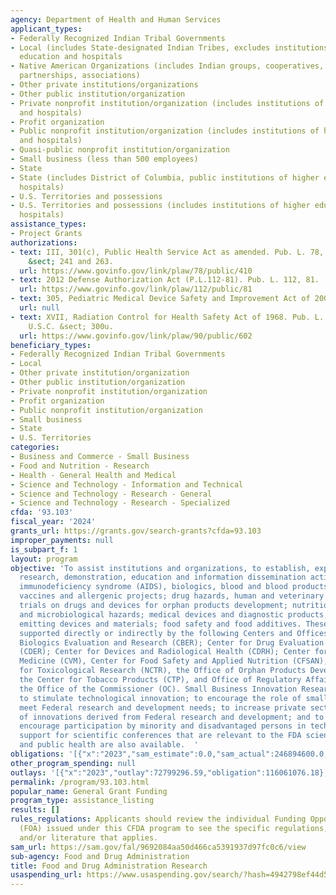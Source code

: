 ```yaml
---
agency: Department of Health and Human Services
applicant_types:
- Federally Recognized Indian Tribal Governments
- Local (includes State-designated Indian Tribes, excludes institutions of higher
  education and hospitals
- Native American Organizations (includes Indian groups, cooperatives, corporations,
  partnerships, associations)
- Other private institutions/organizations
- Other public institution/organization
- Private nonprofit institution/organization (includes institutions of higher education
  and hospitals)
- Profit organization
- Public nonprofit institution/organization (includes institutions of higher education
  and hospitals)
- Quasi-public nonprofit institution/organization
- Small business (less than 500 employees)
- State
- State (includes District of Columbia, public institutions of higher education and
  hospitals)
- U.S. Territories and possessions
- U.S. Territories and possessions (includes institutions of higher education and
  hospitals)
assistance_types:
- Project Grants
authorizations:
- text: III, 301(c), Public Health Service Act as amended. Pub. L. 78, 410. 42 U.S.C.
    &sect; 241 and 263.
  url: https://www.govinfo.gov/link/plaw/78/public/410
- text: 2012 Defense Authorization Act (P.L.112-81). Pub. L. 112, 81.
  url: https://www.govinfo.gov/link/plaw/112/public/81
- text: 305, Pediatric Medical Device Safety and Improvement Act of 2007.
  url: null
- text: XVII, Radiation Control for Health Safety Act of 1968. Pub. L. 90, 602. 42
    U.S.C. &sect; 300u.
  url: https://www.govinfo.gov/link/plaw/90/public/602
beneficiary_types:
- Federally Recognized Indian Tribal Governments
- Local
- Other private institution/organization
- Other public institution/organization
- Private nonprofit institution/organization
- Profit organization
- Public nonprofit institution/organization
- Small business
- State
- U.S. Territories
categories:
- Business and Commerce - Small Business
- Food and Nutrition - Research
- Health - General Health and Medical
- Science and Technology - Information and Technical
- Science and Technology - Research - General
- Science and Technology - Research - Specialized
cfda: '93.103'
fiscal_year: '2024'
grants_url: https://grants.gov/search-grants?cfda=93.103
improper_payments: null
is_subpart_f: 1
layout: program
objective: 'To assist institutions and organizations, to establish, expand, and improve
  research, demonstration, education and information dissemination activities; acquired
  immunodeficiency syndrome (AIDS), biologics, blood and blood products, therapeutics,
  vaccines and allergenic projects; drug hazards, human and veterinary drugs, clinical
  trials on drugs and devices for orphan products development; nutrition, sanitation
  and microbiological hazards; medical devices and diagnostic products, radiation
  emitting devices and materials; food safety and food additives. These programs are
  supported directly or indirectly by the following Centers and Offices:  Center for
  Biologics Evaluation and Research (CBER); Center for Drug Evaluation and Research
  (CDER); Center for Devices and Radiological Health (CDRH); Center for Veterinary
  Medicine (CVM), Center for Food Safety and Applied Nutrition (CFSAN), National Center
  for Toxicological Research (NCTR), the Office of Orphan Products Development (OPD),
  the Center for Tobacco Products (CTP), and Office of Regulatory Affairs (ORA), and
  the Office of the Commissioner (OC). Small Business Innovation Research (SBIR) Programs:
  to stimulate technological innovation; to encourage the role of small business to
  meet Federal research and development needs; to increase private sector commercialization
  of innovations derived from Federal research and development; and to foster and
  encourage participation by minority and disadvantaged persons in technological innovation.  Funding
  support for scientific conferences that are relevant to the FDA scientific mission
  and public health are also available.  '
obligations: '[{"x":"2023","sam_estimate":0.0,"sam_actual":246894600.0,"usa_spending_actual":270331947.64},{"x":"2024","sam_estimate":0.0,"sam_actual":0.0,"usa_spending_actual":250838097.54},{"x":"2025","sam_estimate":0.0,"sam_actual":0.0,"usa_spending_actual":10301455.7}]'
other_program_spending: null
outlays: '[{"x":"2023","outlay":72799296.59,"obligation":116061076.18},{"x":"2024","outlay":10332822.67,"obligation":50481588.52},{"x":"2025","outlay":100000.0,"obligation":100000.0}]'
permalink: /program/93.103.html
popular_name: General Grant Funding
program_type: assistance_listing
results: []
rules_regulations: Applicants should review the individual Funding Opportunity Announcement
  (FOA) issued under this CFDA program to see the specific regulations, guidelines
  and/or literature that applies.
sam_url: https://sam.gov/fal/9692084aa50d466ca5391937d97fc0c6/view
sub-agency: Food and Drug Administration
title: Food and Drug Administration Research
usaspending_url: https://www.usaspending.gov/search/?hash=4942798ef44d58d4c807af9c26158a4d
---
```

